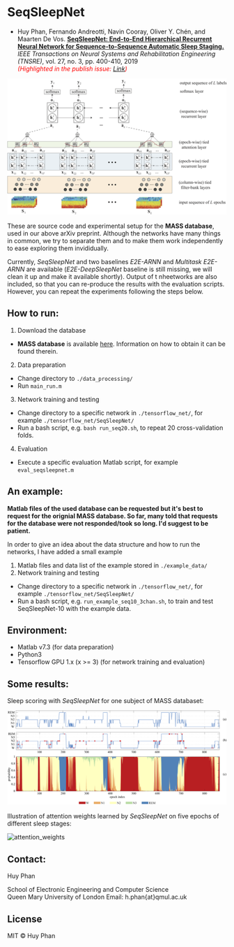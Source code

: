 # SeqSleepNet
- Huy Phan, Fernando Andreotti, Navin Cooray, Oliver Y. Chén, and Maarten De Vos. [__SeqSleepNet: End-to-End Hierarchical Recurrent Neural Network for Sequence-to-Sequence Automatic Sleep Staging.__](https://arxiv.org/pdf/1809.10932) _IEEE Transactions on Neural Systems and Rehabilitation Engineering (TNSRE)_, vol. 27, no. 3, pp. 400-410, 2019<br/><span style="color:red">*(Highlighted in the publish issue: [Link](https://ieeexplore.ieee.org/stamp/stamp.jsp?tp=&arnumber=8672791))*</span>

![SeqSleepNet](figure/seqsleepnet.png)

These are source code and experimental setup for the __MASS database__, used in our above arXiv preprint. Although the networks have many things in common, we try to separate them and to make them work independently to ease exploring them invididually.

Currently, _SeqSleepNet_ and two baselines _E2E-ARNN_ and _Multitask E2E-ARNN_ are available (_E2E-DeepSleepNet_ baseline is still missing, we will clean it up and make it available shortly). Output of t nheetworks are also included, so that you can re-produce the results with the evaluation scripts. However, you can repeat the experiments following the steps below. 

How to run:
-------------
1. Download the database
- __MASS database__ is available [here](https://massdb.herokuapp.com/en/). Information on how to obtain it can be found therein.
2. Data preparation
- Change directory to `./data_processing/`
- Run `main_run.m`
3. Network training and testing
- Change directory to a specific network in `./tensorflow_net/`, for example `./tensorflow_net/SeqSleepNet/`
- Run a bash script, e.g. `bash run_seq20.sh`, to repeat 20 cross-validation folds.  
4. Evaluation
- Execute a specific evaluation Matlab script, for example `eval_seqsleepnet.m`

An example:
-------------
__Matlab files of the used database can be requested but it's best to request for the orignial MASS database. So far, many told that requests for the database were not responded/took so long. I'd suggest to be patient.__

In order to give an idea about the data structure and how to run the networks, I have added a small example 

1. Matlab files and data list of the example stored in `./example_data/`
2. Network training and testing
- Change directory to a specific network in `./tensorflow_net/`, for example `./tensorflow_net/SeqSleepNet/`
- Run a bash script, e.g. `run_example_seq10_3chan.sh`, to train and test SeqSleepNet-10 with the example data.  

Environment:
-------------
- Matlab v7.3 (for data preparation)
- Python3
- Tensorflow GPU 1.x (x >= 3) (for network training and evaluation)

Some results:
-------------
Sleep scoring with _SeqSleepNet_ for one subject of MASS databaset:

![scoring](figure/scoring.png)

Illustration of attention weights learned by _SeqSleepNet_ on five epochs of different sleep stages:

![attention_weights](figure/attention.png)

Contact:
-------------
Huy Phan 

School of Electronic Engineering and Computer Science  
Queen Mary University of London
Email: h.phan{at}qmul.ac.uk

License
-------------
MIT © Huy Phan
